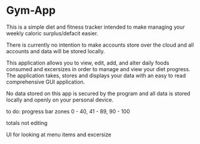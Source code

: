 # Gym-App

This is a simple diet and fitness tracker intended to make managing your weekly caloric surplus/defacit easier.

There is currently no intention to make accounts store over the cloud and all accounts and data will be stored locally.

This application allows you to view, edit, add, and alter daily foods consumed and excersizes in order to manage and view your diet progress.
The application takes, stores and displays your data with an easy to read comprehensive GUI application.

No data stored on this app is secured by the program and all data is stored locally and openly on your personal device.


to do:
progress bar zones 0 - 40, 41 - 89, 90 - 100

totals not editing

UI for looking at menu items and excersize